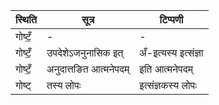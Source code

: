 | स्थिति | सूत्र | टिप्पणी |
| ----- | ------- | ------ |
| गोष्टँ॒ | - | - |
| गोष्टँ॒ | उपदेशेऽजनुनासिक इत् | अँ-इत्यस्य इत्संज्ञा |
| गोष्टँ॒ | अनुदात्तङित आत्मनेपदम् | इति आत्मनेपदम् |
| गोष्ट् | तस्य लोपः | इत्संज्ञकस्य लोपः |
